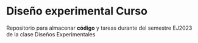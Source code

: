 # Diseño experimental Curso
Repositorio para almacenar **código** y tareas durante del semestre EJ2023 de la clase Diseños Experimentales
